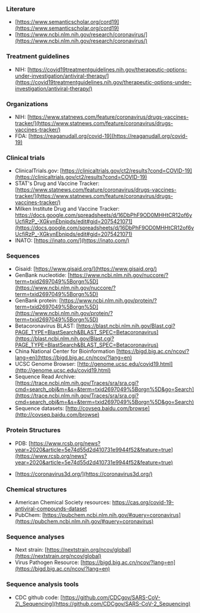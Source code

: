 
### Literature
- [https://www.semanticscholar.org/cord19](https://www.semanticscholar.org/cord19)
- [https://www.ncbi.nlm.nih.gov/research/coronavirus/](https://www.ncbi.nlm.nih.gov/research/coronavirus/)

### Treatment guidelines
- NIH:
[https://covid19treatmentguidelines.nih.gov/therapeutic-options-under-investigation/antiviral-therapy/](https://covid19treatmentguidelines.nih.gov/therapeutic-options-under-investigation/antiviral-therapy/)


### Organizations

- NIH:
  [https://www.statnews.com/feature/coronavirus/drugs-vaccines-tracker/](https://www.statnews.com/feature/coronavirus/drugs-vaccines-tracker/)
- FDA:
  [https://reaganudall.org/covid-19](https://reaganudall.org/covid-19)

### Clinical trials

- ClinicalTrials.gov:
  [https://clinicaltrials.gov/ct2/results?cond=COVID-19](https://clinicaltrials.gov/ct2/results?cond=COVID-19)
- STAT's Drug and Vaccine Tracker:
  [https://www.statnews.com/feature/coronavirus/drugs-vaccines-tracker/](https://www.statnews.com/feature/coronavirus/drugs-vaccines-tracker/)
- Milken Institute Drug and Vaccine Tracker:
 https://docs.google.com/spreadsheets/d/16DbPhF9OD0MHHtCR12of6yUcfiRzP_-XGkynEbnipds/edit#gid=2075421071](https://docs.google.com/spreadsheets/d/16DbPhF9OD0MHHtCR12of6yUcfiRzP_-XGkynEbnipds/edit#gid=2075421071)
- INATO:
[https://inato.com/](https://inato.com/)

### Sequences
- Gisaid: [https://www.gisaid.org/](https://www.gisaid.org/)
- GenBank nucleotide: [https://www.ncbi.nlm.nih.gov/nuccore/?term=txid2697049%5Borgn%5D](https://www.ncbi.nlm.nih.gov/nuccore/?term=txid2697049%5Borgn%5D)
- GenBank protein: [https://www.ncbi.nlm.nih.gov/protein/?term=txid2697049%5Borgn%5D](https://www.ncbi.nlm.nih.gov/protein/?term=txid2697049%5Borgn%5D)
- Betacoronavirus BLAST:
[https://blast.ncbi.nlm.nih.gov/Blast.cgi?PAGE_TYPE=BlastSearch&BLAST_SPEC=Betacoronavirus](https://blast.ncbi.nlm.nih.gov/Blast.cgi?PAGE_TYPE=BlastSearch&BLAST_SPEC=Betacoronavirus)
- China National Center for Bioinformation
[https://bigd.big.ac.cn/ncov/?lang=en](https://bigd.big.ac.cn/ncov/?lang=en)
- UCSC Genome Browser:
  [http://genome.ucsc.edu/covid19.html](http://genome.ucsc.edu/covid19.html)
- Sequence Read Archive:
  [https://trace.ncbi.nlm.nih.gov/Traces/sra/sra.cgi?cmd=search_obj&m=&s=&term=txid2697049%5Borgn%5D&go=Search](https://trace.ncbi.nlm.nih.gov/Traces/sra/sra.cgi?cmd=search_obj&m=&s=&term=txid2697049%5Borgn%5D&go=Search)
- Sequence datasets:
  [http://covseq.baidu.com/browse](http://covseq.baidu.com/browse)

### Protein Structures
- PDB:
[https://www.rcsb.org/news?year=2020&article=5e74d55d2d410731e9944f52&feature=true](https://www.rcsb.org/news?year=2020&article=5e74d55d2d410731e9944f52&feature=true)

- [https://coronavirus3d.org/](https://coronavirus3d.org/)

### Chemical structures
- American Chemical Society resources:
  https://cas.org/covid-19-antiviral-compounds-dataset
- PubChem:
  [https://pubchem.ncbi.nlm.nih.gov/#query=coronavirus](https://pubchem.ncbi.nlm.nih.gov/#query=coronavirus)

### Sequence analyses
- Next strain:
[https://nextstrain.org/ncov/global](https://nextstrain.org/ncov/global)
- Virus Pathogen Resource:
[https://bigd.big.ac.cn/ncov/?lang=en](https://bigd.big.ac.cn/ncov/?lang=en)

### Sequence analysis tools
- CDC github code:
[https://github.com/CDCgov/SARS-CoV-2\_Sequencing](https://github.com/CDCgov/SARS-CoV-2_Sequencing)



<!--stackedit_data:
eyJoaXN0b3J5IjpbMTgzNzk4NjgyNiwtNzg3Mzk0OTY5LC0xND
I1MDU5NTUxLDEwMzQ1MTI5NzksLTEwMzQzNjk5NDksLTEzOTc2
MzQ3MTksLTEzNjQzNDg2OTcsLTQ4NTMzNTk5LC0xMTYzOTMzMT
U2LC02ODQ4OTk1MDcsNzMwOTk4MTE2XX0=
-->